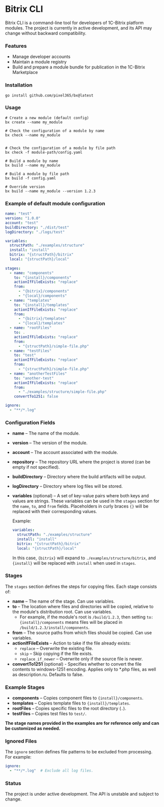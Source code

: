 # Bitrix CLI

Bitrix CLI is a command-line tool for developers of 1C-Bitrix platform modules. 
The project is currently in active development, and its API may change without backward compatibility.

### Features

- Manage developer accounts
- Maintain a module registry
- Build and prepare a module bundle for publication in the 1C-Bitrix Marketplace

### Installation

```shell
go install github.com/pixel365/bx@latest
```

### Usage

```shell
# Create a new module (default config)
bx create --name my_module
```

```shell
# Check the configuration of a module by name
bx check --name my_module


# Check the configuration of a module by file path
bx check -f module-path/config.yaml
```

```shell
# Build a module by name
bx build --name my_module

# Build a module by file path
bx build -f config.yaml

# Override version
bx build --name my_module --version 1.2.3
```

### Example of default module configuration

```yaml
name: "test"
version: "1.0.0"
account: "test"
buildDirectory: "./dist/test"
logDirectory: "./logs/test"

variables:
  structPath: "./examples/structure"
  install: "install"
  bitrix: "{structPath}/bitrix"
  local: "{structPath}/local"
  
stages:
  - name: "components"
    to: "{install}/components"
    actionIfFileExists: "replace"
    from:
      - "{bitrix}/components"
      - "{local}/components"
  - name: "templates"
    to: "{install}/templates"
    actionIfFileExists: "replace"
    from:
      - "{bitrix}/templates"
      - "{local}/templates"
  - name: "rootFiles"
    to: .
    actionIfFileExists: "replace"
    from:
      - "{structPath}/simple-file.php"
  - name: "testFiles"
    to: "test"
    actionIfFileExists: "replace"
    from:
      - "{structPath}/simple-file.php"
  - name: "anotherTestFiles"
    to: "another-test"
    actionIfFileExists: "replace"
    from:
      - "./examples/structure/simple-file.php"
    convertTo1251: false

ignore:
  - "**/*.log"
```

### Configuration Fields

- **name** – The name of the module.
- **version** – The version of the module.
- **account** – The account associated with the module.
- **repository** – The repository URL where the project is stored (can be empty if not specified).
- **buildDirectory** – Directory where the build artifacts will be output.
- **logDirectory** – Directory where log files will be stored.
- **variables** (optional) – A set of key-value pairs where both keys and values are strings. These variables can be used in the `stages` section for the `name`, `to`, and `from` fields. Placeholders in curly braces `{}` will be replaced with their corresponding values.

  Example:

  ```yaml
  variables:
    structPath: "./examples/structure"
    install: "install"
    bitrix: "{structPath}/bitrix"
    local: "{structPath}/local"
  ```

  In this case, `{bitrix}` will expand to `./examples/structure/bitrix`, and `{install}` will be replaced with `install` when used in `stages`.

### Stages

The `stages` section defines the steps for copying files. Each stage consists of:

- **name** – The name of the stage. Can use variables.
- **to** – The location where files and directories will be copied, relative to the module's distribution root. Can use variables.
  - For example, if the module's root is `/build/1.2.3`, then setting `to: {install}/components` means files will be placed in `/build/1.2.3/install/components`.
- **from** – The source paths from which files should be copied. Can use variables.
- **actionIfFileExists** – Action to take if the file already exists:
  - `replace` – Overwrite the existing file.
  - `skip` – Skip copying if the file exists.
  - `replace_if_newer` – Overwrite only if the source file is newer.
- **convertTo1251** (optional) - Specifies whether to convert the file contents to windows-1251 encoding. Applies only to *.php files, as well as description.ru. Defaults to false.

### Example Stages

- **components** – Copies component files to `{install}/components`.
- **templates** – Copies template files to `{install}/templates`.
- **rootFiles** – Copies specific files to the root directory (`.`).
- **testFiles** – Copies test files to `test/`.

**The stage names provided in the examples are for reference only and can be customized as needed.**

### Ignored Files

The `ignore` section defines file patterns to be excluded from processing.  
For example:

```yaml
ignore:
  - "**/*.log"  # Exclude all log files.
```

### Status

The project is under active development. The API is unstable and subject to change.
